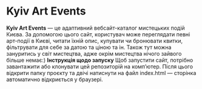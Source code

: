 ﻿# **Kyiv Art Events**
 **Kyiv Art Events** — це адаптивний вебсайт-каталог мистецьких подій Києва.
 За допомогою цього сайт, користувач може переглядати певні арт-події в Києві, читати їхній опис, купувати чи бронювати квитки, фільтрувати для себе за датою та ціною та ін.
 Також тут можна зануритись у світ мистецтва, адже окрім мистецтва нічого зайвого більше немає:)
 **Інструкція щодо запуску**
Щоб запустити сайт, потрібно завантажити або клонувати цей репозиторій на комп’ютер.
Після цього відкрити папку проєкту та двічі натиснути на файл index.html — сторінка автоматично відкриється у браузері.
 





